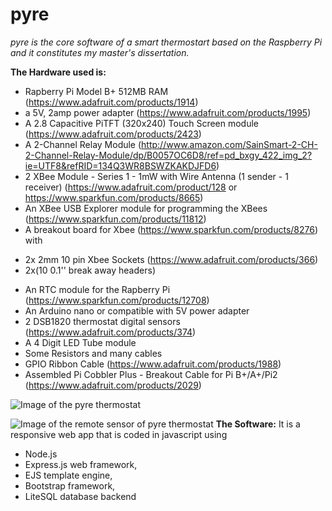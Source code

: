 # pyre
*pyre is the core software of a smart thermostart based on the Raspberry Pi and it constitutes my master's dissertation.*

**The Hardware used is:**
* Rapberry Pi Model B+ 512MB RAM (https://www.adafruit.com/products/1914)
* a 5V, 2amp power adapter (https://www.adafruit.com/products/1995)
* A 2.8 Capacitive PiTFT (320x240) Touch Screen module (https://www.adafruit.com/products/2423)
* A 2-Channel Relay Module (http://www.amazon.com/SainSmart-2-CH-2-Channel-Relay-Module/dp/B0057OC6D8/ref=pd_bxgy_422_img_2?ie=UTF8&refRID=134Q3WR8BSWZKAKDJFD6)
* 2 XBee Module - Series 1 - 1mW with Wire Antenna (1 sender - 1 receiver) (https://www.adafruit.com/product/128 or https://www.sparkfun.com/products/8665)
* An XBee USB Explorer module for programming the XBees (https://www.sparkfun.com/products/11812)
* A breakout board for Xbee (https://www.sparkfun.com/products/8276) with 
- 2x 2mm 10 pin Xbee Sockets (https://www.adafruit.com/products/366) 
- 2x(10 0.1'' break away headers)
* An RTC module for the Rapberry Pi (https://www.sparkfun.com/products/12708)
* An Arduino nano or compatible with 5V power adapter 
* 2 DSB1820 thermostat digital sensors (https://www.adafruit.com/products/374)
* A 4 Digit LED Tube module 
* Some Resistors and many cables 
* GPIO Ribbon Cable (https://www.adafruit.com/products/1988)
* Assembled Pi Cobbler Plus - Breakout Cable for Pi B+/A+/Pi2 (https://www.adafruit.com/products/2029)

![Image of the pyre thermostat](https://https://github.com/emnik/pyre/images/thermostat.jpg)

![Image of the remote sensor of pyre thermostat](https://https://github.com/emnik/pyre/images/remote_sensor.jpg)
**The Software:** 
It is a responsive web app that is coded in javascript using 
* Node.js 
* Express.js web framework, 
* EJS template engine, 
* Bootstrap framework,
* LiteSQL database backend

